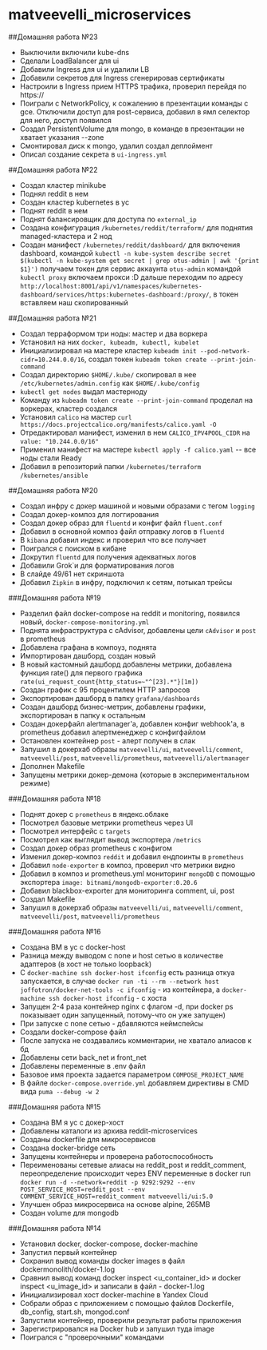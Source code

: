 # matveevelli_microservices

##Домашняя работа №23

- Выключили включили kube-dns
- Сделали LoadBalancer для ui
- Добавили Ingress для ui и удалили LB
- Добавили секретов для Ingress сгенерировав сертификаты
- Настроили в Ingress прием HTTPS трафика, проверил перейдя по https://
- Поиграли с NetworkPolicy, к сожалению в презентации команды с gce. Отключили доступ для post-сервиса, добавил в ямл селектор для него, доступ появился
- Создал PersistentVolume для mongo, в команде в презентации не хватает указания --zone
- Смонтировал диск к mongo, удалил создал деплоймент
- Описал создание секрета в `ui-ingress.yml`


##Домашняя работа №22

- Создал кластер minikube
- Поднял reddit в нем
- Создан кластер kubernetes в yc
- Поднят reddit в нем
- Поднят балансировщик для доступа по `external_ip`
- Создана конфигурация `/kubernetes/reddit/terraform/` для поднятия managed-кластера и 2 нод
- Создан манифест `/kubernetes/reddit/dashboard/` для включения dashboard,
командой `kubectl -n kube-system describe secret $(kubectl -n kube-system get secret | grep otus-admin | awk '{print $1}')` получаем токен для сервис аккаунта `otus-admin`
командой `kubectl proxy` включаем прокси :D
дальше переходим по адресу `http://localhost:8001/api/v1/namespaces/kubernetes-dashboard/services/https:kubernetes-dashboard:/proxy/`, в токен вставляем наш скопированный

##Домашняя работа №21

- Создал терраформом три ноды: мастер и два воркера
- Установил на них `docker, kubeadm, kubectl, kubelet`
- Инициализировал на мастере кластер `kubeadm init --pod-network-cidr=10.244.0.0/16`, создал токен `kubeadm token create --print-join-command`
- Создал директорию `$HOME/.kube/` скопировал в нее `/etc/kubernetes/admin.config` как `$HOME/.kube/config`
- `kubectl get nodes` выдал мастерноду
- Команду из `kubeadm token create --print-join-command` проделал на воркерах, кластер создался
- Установил `calico` на мастер `curl https://docs.projectcalico.org/manifests/calico.yaml -O`
- Отредактировал манифест, изменил в нем `CALICO_IPV4POOL_CIDR` на `value: "10.244.0.0/16"`
- Применил манифест на мастере `kubectl apply -f calico.yaml` -- все ноды стали Ready
- Добавил в репозиторий папки `/kubernetes/terraform` `/kubernetes/ansible`


##Домашняя работа №20

- Создал инфру с докер машиной и новыми образами с тегом `logging`
- Создал докер-композ для логгирования
- Создал докер образ для `fluentd` и конфиг файл `fluent.conf`
- Добавил в основной композ файл отправку логов в `fluentd`
- В `kibana` добавил индекс и проверил что все получает
- Поигрался с поиском в кибане
- Докрутил `fluentd` для получения адекватных логов
- Добавили Grok`и для форматирования логов
- В слайде 49/61 нет скриншота
- Добавил `Zipkin` в инфру, подключил к сетям, потыкал трейсы

###Домашняя работа №19

- Разделил файл docker-compose на reddit и monitoring, появился новый, `docker-compose-monitoring.yml`
- Поднята инфраструктура с cAdvisor, добавлены цели `cAdvisor` и `post` в prometheus
- Добавлена графана в компоуз, поднята
- Импортирован дашборд, создан новый
- В новый кастомный дашборд добавлены метрики, добавлена функция rate() для первого графика `rate(ui_request_count{http_status=~"^[23].*"}[1m])`
- Создан график с 95 процентилем HTTP запросов
- Экспортирован дашборд в папку `grafana/dashboards`
- Создан дашборд бизнес-метрик, добавлены графики, экспортирован в папку к остальным
- Создан докерфайл alertmanager'a, добавлен конфиг webhook'a, в prometheus добавил алертменеджер с конфигфайлом
- Остановлен контейнер `post` - алерт получен в слак
- Запушил в докерхаб образы `matveevelli/ui`, `matveevelli/comment`, `matveevelli/post`, `matveevelli/prometheus`, `matveevelli/alertmanager`
- Дополнен Makefile
- Запущены метрики докер-демона (которые в экспериментальном режиме)


###Домашняя работа №18

- Поднят докер с `prometheus` в яндекс.облаке
- Посмотрел базовые метрики prometheus через UI
- Посмотрел интерфейс с `targets`
- Посмотрел как выглядит вывод экспортера `/metrics`
- Создал докер образ prometheus с конфигом
- Изменил докер-композ `reddit` и добавил ендпоинты в `prometheus`
- Добавил `node-exporter` в композ, проверил что метрики видно
- Добавил в композ и prometheus.yml мониторинг `mongoDB` с помощью экспортера `image: bitnami/mongodb-exporter:0.20.6`
- Добавил blackbox-exporter для мониторинга comment, ui, post
- Создал Makefile
- Запушил в докерхаб образы `matveevelli/ui`, `matveevelli/comment`, `matveevelli/post`, `matveevelli/prometheus`

###Домашняя работа №16

- Создана ВМ в yc с docker-host
- Разница между выводом с none и host сетью в количестве адаптеров (в хост не только loopback)
- С `docker-machine ssh docker-host ifconfig` есть разница откуа запускается, в случае `docker run -ti --rm --network host joffotron/docker-net-tools -c ifconfig` - из контейнера, а `docker-machine ssh docker-host ifconfig` - с хоста
- Запущен 2-4 раза контейнер nginx с флагом -d, при docker ps показывает один запущенный, потому-что он уже запущен)
- При запуске с none сетью - дбавляются неймспейсы
- Создали docker-compose файл
- После запуска не создавались комментарии, не хватало алиасов к бд
- Добавлены сети back_net и front_net
- Добавлены переменные в .env файл
- Базовое имя проекта задается параметром `COMPOSE_PROJECT_NAME`
- В файле `docker-compose.override.yml` добавляем директивы в CMD вида `puma --debug -w 2`

###Домашняя работа №15

- Создана ВМ я yc с докер-хост
- Добавлены каталоги из архива reddit-microservices
- Созданы dockerfile для микросервисов
- Создана docker-bridge сеть
- Запущены контейнеры и проверена работоспособность
- Переименованы сетевые алиасы на reddit_post и reddit_comment, переопределение происходит через ENV переменные в docker run `docker run -d --network=reddit -p 9292:9292 --env POST_SERVICE_HOST=reddit_post --env COMMENT_SERVICE_HOST=reddit_comment matveevelli/ui:5.0`
- Улучшен образ микросервиса на основе alpine, 265MB
- Создан volume для mongodb

###Домашняя работа №14

- Установил docker, docker-compose, docker-machine
- Запустил первый контейнер
- Сохранил вывод команды docker images в файл dockermonolith/docker-1.log
- Сравнил вывод команд docker inspect <u_container_id> и docker inspect <u_image_id> и записали в файл - docker-1.log
- Инициализировал хост docker-machine в Yandex Cloud
- Собрали образ с приложением с помощью файлов Dockerfile, db_config, start.sh, mongod.conf
- Запустили контейнер, проверили результат работы приложения
- Зарегистрировался на Docker hub и запушил туда image
- Поигрался с "проверочными" командами
